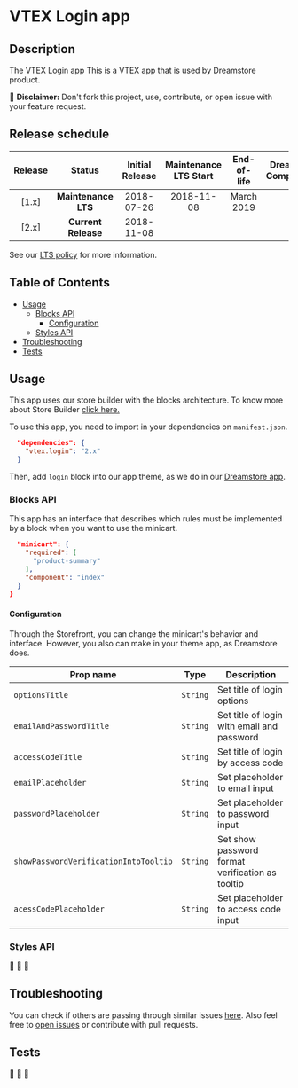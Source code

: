 # VTEX Login app 

## Description

The VTEX Login app 
This is a VTEX app that is used by Dreamstore product.

:loudspeaker: **Disclaimer:** Don't fork this project, use, contribute, or open issue with your feature request.

## Release schedule
| Release  | Status              | Initial Release | Maintenance LTS Start | End-of-life | Dreamstore Compatibility
| :--:     | :---:               |  :---:          | :---:                 | :---:       | :---: 
| [1.x]    | **Maintenance LTS** |  2018-07-26     | 2018-11-08            | March 2019  | 1.x
| [2.x]    | **Current Release** |  2018-11-08     |                       |             | 2.x

See our [LTS policy](https://github.com/vtex-apps/awesome-io#lts-policy) for more information.

## Table of Contents
- [Usage](#usage)
  - [Blocks API](#blocks-api)
    - [Configuration](#configuration)
  - [Styles API](#styles-api)
- [Troubleshooting](#troubleshooting)
- [Tests](#tests)

## Usage

This app uses our store builder with the blocks architecture. To know more about Store Builder [click here.](https://help.vtex.com/en/tutorial/understanding-storebuilder-and-stylesbuilder#structuring-and-configuring-our-store-with-object-object)

To use this app, you need to import in your dependencies on `manifest.json`.

<!-- TODO find good example -->
```json
  "dependencies": {
    "vtex.login": "2.x"
  }
```

Then, add `login` block into our app theme, as we do in our [Dreamstore app](https://github.com/vtex-apps/dreamstore/blob/master/store/blocks.json).

### Blocks API
This app has an interface that describes which rules must be implemented by a block when you want to use the minicart.

<!-- TODO find good example -->
```json
  "minicart": {
    "required": [
      "product-summary"
    ],
    "component": "index"
  }
}
```

#### Configuration 
Through the Storefront, you can change the minicart's behavior and interface. However, you also can make in your theme app, as Dreamstore does.

| Prop name          | Type       | Description                                                                 |
| ------------------ | ---------- | --------------------------------------------------------------------------- |
| `optionsTitle` | `String` | Set title of login options |
| `emailAndPasswordTitle` | `String` | Set title of login with email and password |
| `accessCodeTitle` | `String` | Set title of login by access code |
| `emailPlaceholder` | `String` | Set placeholder to email input |
| `passwordPlaceholder` | `String` | Set placeholder to password input |
| `showPasswordVerificationIntoTooltip` | `String` | Set show password format verification as tooltip |
| `acessCodePlaceholder` | `String` | Set placeholder to access code input |

### Styles API
:construction: :construction: :construction:

## Troubleshooting
You can check if others are passing through similar issues [here](https://github.com/vtex-apps/login/issues). Also feel free to [open issues](https://github.com/vtex-apps/login/issues/new) or contribute with pull requests.

## Tests
:construction: :construction: :construction: